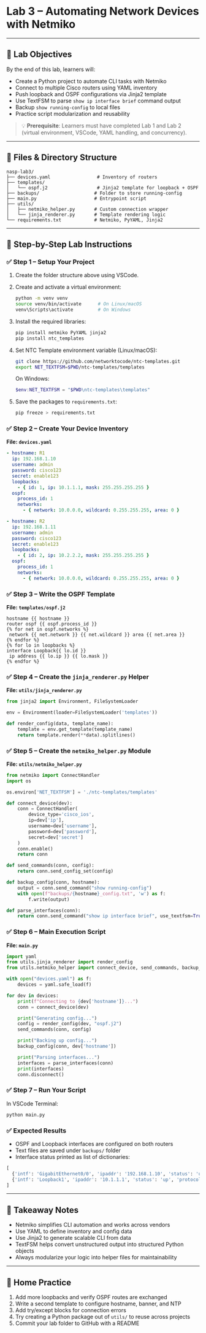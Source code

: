 # Lab 3 – Automating Network Devices with Netmiko

---

## 🎯 Lab Objectives
By the end of this lab, learners will:

- Create a Python project to automate CLI tasks with Netmiko
- Connect to multiple Cisco routers using YAML inventory
- Push loopback and OSPF configurations via Jinja2 template
- Use TextFSM to parse `show ip interface brief` command output
- Backup `show running-config` to local files
- Practice script modularization and reusability

> 💡 **Prerequisite**: Learners must have completed Lab 1 and Lab 2 (virtual environment, VSCode, YAML handling, and concurrency).

---

## 🧰 Files & Directory Structure
```
nasp-lab3/
├── devices.yaml                 # Inventory of routers
├── templates/
│   └── ospf.j2                  # Jinja2 template for loopback + OSPF
├── backups/                    # Folder to store running-config
├── main.py                     # Entrypoint script
├── utils/
│   ├── netmiko_helper.py       # Custom connection wrapper
│   └── jinja_renderer.py       # Template rendering logic
└── requirements.txt            # Netmiko, PyYAML, Jinja2
```

---

## 🧪 Step-by-Step Lab Instructions

### ✅ Step 1 – Setup Your Project

1. Create the folder structure above using VSCode.
2. Create and activate a virtual environment:
   ```bash
   python -m venv venv
   source venv/bin/activate      # On Linux/macOS
   venv\Scripts\activate         # On Windows
   ```
3. Install the required libraries:
   ```bash
   pip install netmiko PyYAML jinja2
   pip install ntc_templates
   ```
4. Set NTC Template environment variable (Linux/macOS):
   ```bash
   git clone https://github.com/networktocode/ntc-templates.git
   export NET_TEXTFSM=$PWD/ntc-templates/templates
   ```
   On Windows:
   ```powershell
   $env:NET_TEXTFSM = "$PWD\ntc-templates\templates"
   ```

5. Save the packages to `requirements.txt`:
   ```bash
   pip freeze > requirements.txt
   ```

### ✅ Step 2 – Create Your Device Inventory

**File: `devices.yaml`**
```yaml
- hostname: R1
  ip: 192.168.1.10
  username: admin
  password: cisco123
  secret: enable123
  loopbacks:
    - { id: 1, ip: 10.1.1.1, mask: 255.255.255.255 }
  ospf:
    process_id: 1
    networks:
      - { network: 10.0.0.0, wildcard: 0.255.255.255, area: 0 }

- hostname: R2
  ip: 192.168.1.11
  username: admin
  password: cisco123
  secret: enable123
  loopbacks:
    - { id: 2, ip: 10.2.2.2, mask: 255.255.255.255 }
  ospf:
    process_id: 1
    networks:
      - { network: 10.0.0.0, wildcard: 0.255.255.255, area: 0 }
```

### ✅ Step 3 – Write the OSPF Template

**File: `templates/ospf.j2`**
```jinja
hostname {{ hostname }}
router ospf {{ ospf.process_id }}
{% for net in ospf.networks %}
 network {{ net.network }} {{ net.wildcard }} area {{ net.area }}
{% endfor %}
{% for lo in loopbacks %}
interface Loopback{{ lo.id }}
 ip address {{ lo.ip }} {{ lo.mask }}
{% endfor %}
```

### ✅ Step 4 – Create the `jinja_renderer.py` Helper

**File: `utils/jinja_renderer.py`**
```python
from jinja2 import Environment, FileSystemLoader

env = Environment(loader=FileSystemLoader('templates'))

def render_config(data, template_name):
    template = env.get_template(template_name)
    return template.render(**data).splitlines()
```

### ✅ Step 5 – Create the `netmiko_helper.py` Module

**File: `utils/netmiko_helper.py`**
```python
from netmiko import ConnectHandler
import os

os.environ['NET_TEXTFSM'] = './ntc-templates/templates'

def connect_device(dev):
    conn = ConnectHandler(
        device_type='cisco_ios',
        ip=dev['ip'],
        username=dev['username'],
        password=dev['password'],
        secret=dev['secret']
    )
    conn.enable()
    return conn

def send_commands(conn, config):
    return conn.send_config_set(config)

def backup_config(conn, hostname):
    output = conn.send_command("show running-config")
    with open(f"backups/{hostname}_config.txt", 'w') as f:
        f.write(output)

def parse_interfaces(conn):
    return conn.send_command("show ip interface brief", use_textfsm=True)
```

### ✅ Step 6 – Main Execution Script

**File: `main.py`**
```python
import yaml
from utils.jinja_renderer import render_config
from utils.netmiko_helper import connect_device, send_commands, backup_config, parse_interfaces

with open("devices.yaml") as f:
    devices = yaml.safe_load(f)

for dev in devices:
    print(f"Connecting to {dev['hostname']}...")
    conn = connect_device(dev)

    print("Generating config...")
    config = render_config(dev, "ospf.j2")
    send_commands(conn, config)

    print("Backing up config...")
    backup_config(conn, dev['hostname'])

    print("Parsing interfaces...")
    interfaces = parse_interfaces(conn)
    print(interfaces)
    conn.disconnect()
```

### ✅ Step 7 – Run Your Script

In VSCode Terminal:
```bash
python main.py
```

### ✅ Expected Results

- OSPF and Loopback interfaces are configured on both routers
- Text files are saved under `backups/` folder
- Interface status printed as list of dictionaries:
```python
[
  {'intf': 'GigabitEthernet0/0', 'ipaddr': '192.168.1.10', 'status': 'up', 'protocol': 'up'},
  {'intf': 'Loopback1', 'ipaddr': '10.1.1.1', 'status': 'up', 'protocol': 'up'}
]
```

---

## 🧠 Takeaway Notes
- Netmiko simplifies CLI automation and works across vendors
- Use YAML to define inventory and config data
- Use Jinja2 to generate scalable CLI from data
- TextFSM helps convert unstructured output into structured Python objects
- Always modularize your logic into helper files for maintainability

---

## 🏡 Home Practice

1. Add more loopbacks and verify OSPF routes are exchanged
2. Write a second template to configure hostname, banner, and NTP
3. Add try/except blocks for connection errors
4. Try creating a Python package out of `utils/` to reuse across projects
5. Commit your lab folder to GitHub with a README

